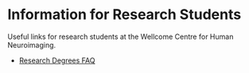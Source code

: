 # Information for Research Students
Useful links for research students at the Wellcome Centre for Human Neuroimaging.

* [Research Degrees FAQ](https://www.ucl.ac.uk/ion/research-degree-faqs)
